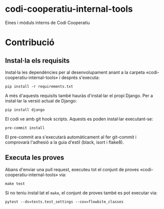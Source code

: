 # codi-cooperatiu-internal-tools
Eines i mòduls interns de Codi Cooperatiu

# Contribució
## Instal·la els requisits

Instal·la les dependències per al desenvolupament anant a la carpeta «codi-cooperatiu-internal-tools» i després s'executa:

```commandline
pip install -r requirements.txt
```

A més d'aquests requisits també hauràs d'instal·lar el propi Django. Per a instal·lar la versió actual de Django:

```commandline
pip install django
```

El codi ve amb git hook scripts. Aquests es poden instal·lar executant-se:

```commandline
pre-commit install
```

El pre-commit ara s'executarà automàticament al fer git-commit i comprovarà l'adhesió a la guia d'estil (black, isort i flake8).

## Executa les proves

Abans d'enviar una pull request, executeu tot el conjunt de proves «codi-cooperatiu-internal-tools» via:

```commandline
make test
```

Si no teniu instal·lat el `make`, el conjunt de proves també es pot executar via:

```commandline
pytest --ds=tests.test_settings --cov=flowbite_classes
```